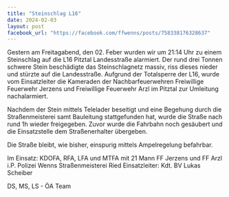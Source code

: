 ```yaml
---
title: "Steinschlag L16"
date: 2024-02-03
layout: post
facebook_url: "https://facebook.com/ffwenns/posts/758338176328637"
---
```


Gestern am Freitagabend, den 02. Feber wurden wir um 21:14 Uhr zu einem Steinschlag auf die L16 Pitztal Landesstraße alarmiert. Der rund drei Tonnen schwere Stein beschädigte das Steinschlagnetz massiv, riss dieses nieder und stürzte auf die Landesstraße. Aufgrund der Totalsperre der L16, wurde vom Einsatzleiter die Kameraden der Nachbarfeuerwehren Freiwillige Feuerwehr Jerzens und Freiwillige Feuerwehr Arzl im Pitztal zur Umleitung nachalarmiert.

Nachdem der Stein mittels Telelader beseitigt und eine Begehung durch die Straßenmeisterei samt Bauleitung stattgefunden hat, wurde die Straße nach rund 1h wieder freigegeben. Zuvor wurde die Fahrbahn noch gesäubert und die Einsatzstelle dem Straßenerhalter übergeben.

Die Straße bleibt, wie bisher, einspurig mittels Ampelregelung befahrbar.

Im Einsatz:
KDOFA, RFA, LFA und MTFA mit 21 Mann
FF Jerzens und FF Arzl i.P.
Polizei Wenns
Straßenmeisterei Ried
Einsatzleiter: Kdt. BV Lukas Scheiber

 DS, MS, LS - ÖA Team